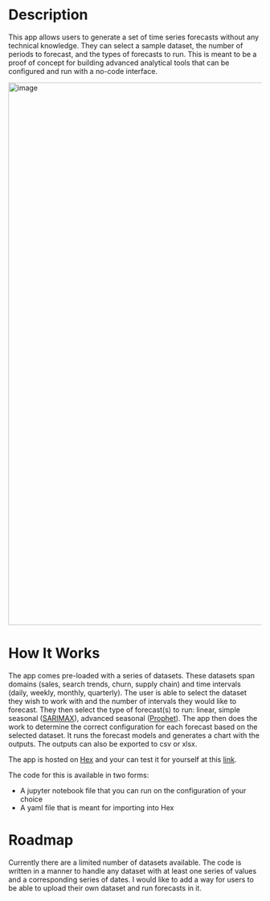 # Description
This app allows users to generate a set of time series forecasts without any technical knowledge. They can select a sample dataset, the number of periods to forecast, and the types of forecasts to run. This is meant to be a proof of concept for building advanced analytical tools that can be configured and run with a no-code interface.

<img width="1080" alt="image" src="https://github.com/brayden-s-haws/no_code_forecasting/assets/58832489/74c9da68-9e03-45e6-ad70-b046b60ee8a4">


# How It Works
The app comes pre-loaded with a series of datasets. These datasets span domains (sales, search trends, churn, supply chain) and time intervals (daily, weekly, monthly, quarterly). The user is able to select the dataset they wish to work with and the number of intervals they would like to forecast. They then select the type of forecast(s) to run: linear, simple seasonal ([SARIMAX](https://towardsdatascience.com/time-series-forecasting-with-arima-sarima-and-sarimax-ee61099e78f6)), advanced seasonal ([Prophet](https://facebook.github.io/prophet/)). The app then does the work to determine the correct configuration for each forecast based on the selected dataset. It runs the forecast models and generates a chart with the outputs. The outputs can also be exported to csv or xlsx.

The app is hosted on [Hex](https://hex.tech) and your can test it for yourself at this [link](https://app.hex.tech/455658aa-ee04-480f-945a-3fd455933fa2/app/6356acb1-2d8d-4f12-96a9-376dac1bb85e/latest).

The code for this is available in two forms:
* A jupyter notebook file that you can run on the configuration of your choice
* A yaml file that is meant for importing into Hex

# Roadmap
Currently there are a limited number of datasets available. The code is written in a manner to handle any dataset with at least one series of values and a corresponding series of dates. I would like to add a way for users to be able to upload their own dataset and run forecasts in it.



